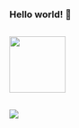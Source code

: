 ### Hello world! 👋
##
<div>
  <a href="https://github.com/Igor265">
  <img height="100rem" src="https://github-readme-stats.vercel.app/api/top-langs/?username=igor265&theme=dracula&layout=compact&hide=blade"/>
</div>

  ##
  
<div> 
  <a href="https://www.linkedin.com/in/igor-ribeiro-a1a670174/" target="_blank">
    <img src="https://img.shields.io/badge/-LinkedIn-%230077B5?style=for-the-badge&logo=linkedin&logoColor=white" target="_blank">
  </a>
</div>

<!--
**Igor265/igor265** is a ✨ _special_ ✨ repository because its `README.md` (this file) appears on your GitHub profile.

Here are some ideas to get you started:

- 🔭 I’m currently working on ...
- 🌱 I’m currently learning ...
- 👯 I’m looking to collaborate on ...
- 🤔 I’m looking for help with ...
- 💬 Ask me about ...
- 📫 How to reach me: ...
- 😄 Pronouns: ...
- ⚡ Fun fact: ...
-->
